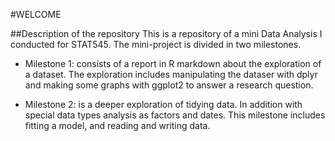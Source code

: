 #WELCOME

##Description of the repository
This is a repository of a mini Data Analysis I conducted for STAT545. The mini-project is divided in two milestones.

- Milestone 1: consists of a report in R markdown about the exploration of a dataset. The exploration includes manipulating the dataser with dplyr and making some graphs with ggplot2 to answer a research question.

- Milestone 2: is a deeper exploration of tidying data. In addition with special data types analysis as factors and dates. This milestone includes fitting a model, and reading and writing data.
